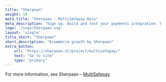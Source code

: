 ```yaml
---
title: "Sherpaan"
weight: 10
meta_title: "Sherpaan - MultiSafepay Docs"
meta_description: "Sign up. Build and test your payments integration. Explore our products and services. Use our API reference, SDKs, and wrappers. Get support."
logo: '/svgs/Sherpaan.svg'
layout: 'single'
title_short: "Sherpaan"
short_description: "Ecommerce growth by Sherpaan"
extra_button:
    url: "https://sherpaan.nl/project/multisafepay/" 
    text: "Go to site" 
    type: "primary"
---
```


For more information, see Sherpaan – [MultiSafepay](https://sherpaan.nl/project/multisafepay/).
